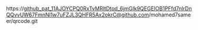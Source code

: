 https://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@github.com/mohamed7sameer/qrcode.git